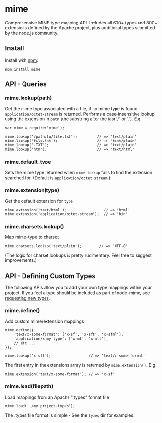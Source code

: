 # mime

Comprehensive MIME type mapping API. Includes all 600+ types and 800+ extensions defined by the Apache project, plus additional types submitted by the node.js community.

## Install

Install with [npm](http://github.com/isaacs/npm):

	npm install mime

## API - Queries

### mime.lookup(path)
Get the mime type associated with a file, if no mime type is found `application/octet-stream` is returned. Performs a case-insensitive lookup using the extension in `path` (the substring after the last '/' or '.').  E.g.

	var mime = require('mime');

	mime.lookup('/path/to/file.txt');         // => 'text/plain'
	mime.lookup('file.txt');                  // => 'text/plain'
	mime.lookup('.TXT');                      // => 'text/plain'
	mime.lookup('htm');                       // => 'text/html'

### mime.default_type
Sets the mime type returned when `mime.lookup` fails to find the extension searched for. (Default is `application/octet-stream`.)

### mime.extension(type)
Get the default extension for `type`

	mime.extension('text/html');                 // => 'html'
	mime.extension('application/octet-stream');  // => 'bin'

### mime.charsets.lookup()

Map mime-type to charset

	mime.charsets.lookup('text/plain');        // => 'UTF-8'

(The logic for charset lookups is pretty rudimentary.  Feel free to suggest improvements.)

## API - Defining Custom Types

The following APIs allow you to add your own type mappings within your project.  If you feel a type should be included as part of node-mime, see [requesting new types](https://github.com/broofa/node-mime/wiki/Requesting-New-Types).

### mime.define()

Add custom mime/extension mappings

	mime.define({
		'text/x-some-format': ['x-sf', 'x-sft', 'x-sfml'],
		'application/x-my-type': ['x-mt', 'x-mtt'],
		// etc ...
	});

	mime.lookup('x-sft');                 // => 'text/x-some-format'

The first entry in the extensions array is returned by `mime.extension()`. E.g.

	mime.extension('text/x-some-format'); // => 'x-sf'

### mime.load(filepath)

Load mappings from an Apache ".types" format file

	mime.load('./my_project.types');

The .types file format is simple -  See the `types` dir for examples.
